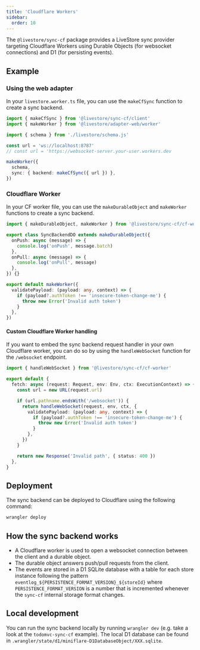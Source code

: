 ```yaml
---
title: 'Cloudflare Workers'
sidebar:
  order: 10
---
```


The `@livestore/sync-cf` package provides a LiveStore sync provider targeting Cloudflare Workers using Durable Objects (for websocket connections) and D1 (for persisting events).

## Example

### Using the web adapter

In your `livestore.worker.ts` file, you can use the `makeCfSync` function to create a sync backend.

```ts
import { makeCfSync } from '@livestore/sync-cf/client'
import { makeWorker } from '@livestore/adapter-web/worker'

import { schema } from './livestore/schema.js'

const url = 'ws://localhost:8787'
// const url = 'https://websocket-server.your-user.workers.dev

makeWorker({
  schema,
  sync: { backend: makeCfSync({ url }) },
})
```

### Cloudflare Worker

In your CF worker file, you can use the `makeDurableObject` and `makeWorker` functions to create a sync backend.

```ts
import { makeDurableObject, makeWorker } from '@livestore/sync-cf/cf-worker'

export class SyncBackendDO extends makeDurableObject({
  onPush: async (message) => {
    console.log('onPush', message.batch)
  },
  onPull: async (message) => {
    console.log('onPull', message)
  },
}) {}

export default makeWorker({
  validatePayload: (payload: any, context) => {
    if (payload?.authToken !== 'insecure-token-change-me') {
      throw new Error('Invalid auth token')
    }
  },
})

```

#### Custom Cloudflare Worker handling

If you want to embed the sync backend request handler in your own Cloudflare worker, you can do so by using the `handleWebSocket` function for the `/websocket` endpoint.

```ts
import { handleWebSocket } from '@livestore/sync-cf/cf-worker'

export default {
  fetch: async (request: Request, env: Env, ctx: ExecutionContext) => {
    const url = new URL(request.url)

    if (url.pathname.endsWith('/websocket')) {
      return handleWebSocket(request, env, ctx, {
        validatePayload: (payload: any, context) => {
          if (payload?.authToken !== 'insecure-token-change-me') {
            throw new Error('Invalid auth token')
          }
        },
      })
    }

    return new Response('Invalid path', { status: 400 })
  },
}
```

## Deployment

The sync backend can be deployed to Cloudflare using the following command:

```bash
wrangler deploy
```

## How the sync backend works

- A Cloudflare worker is used to open a websocket connection between the client and a durable object.
- The durable object answers push/pull requests from the client.
- The events are stored in a D1 SQLite database with a table for each store instance following the pattern `eventlog_${PERSISTENCE_FORMAT_VERSION}_${storeId}` where `PERSISTENCE_FORMAT_VERSION` is a number that is incremented whenever the `sync-cf` internal storage format changes.

## Local development

You can run the sync backend locally by running `wrangler dev` (e.g. take a look at the `todomvc-sync-cf` example). The local D1 database can be found in `.wrangler/state/d1/miniflare-D1DatabaseObject/XXX.sqlite`.
